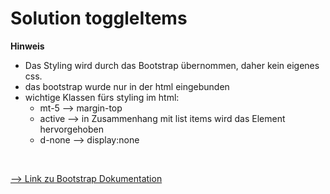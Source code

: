# Solution toggleItems

**Hinweis**
- Das Styling wird durch das Bootstrap übernommen, daher kein eigenes css.
- das bootstrap wurde nur in der html eingebunden
- wichtige Klassen fürs styling im html:
    - mt-5 --> margin-top
    - active --> in Zusammenhang mit list items wird das Element hervorgehoben
    - d-none --> display:none
<br />

[--> Link zu Bootstrap Dokumentation](https://getbootstrap.com/docs/5.0/getting-started/introduction/)

